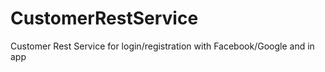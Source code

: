 # CustomerRestService
Customer Rest Service for login/registration with Facebook/Google and in app 
